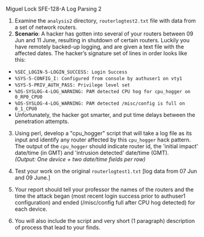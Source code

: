 Miguel Lock
SFE-128-A
Log Parsing 2


1. Examine the `analysis2` directory, `routerlogtest2.txt` file with data from a set of network routers.
2. **Scenario**: A hacker has gotten into several of your routers between 09 Jun and 11 June, resulting in shutdown of certain routers. Luckily you have remotely backed-up logging, and are given a text file with the affected dates. The hacker’s signature set of lines in order looks like this:
  - `%SEC_LOGIN-5-LOGIN_SUCCESS: Login Success`
  - `%SYS-5-CONFIG_I: Configured from console by authuser1 on vty1`
  - `%SYS-5-PRIV_AUTH_PASS: Privilege level set`
  - `%OS-SYSLOG-4-LOG_WARNING: PAM detected CPU hog for cpu_hogger on 0_RP0_CPU0`
  - `%OS-SYSLOG-4-LOG_WARNING: PAM detected /misc/config is full on 0_1_CPU0`
  - Unfortunately, the hacker got smarter, and put time delays between the penetration attempts.

3. Using perl, develop a "cpu_hogger" script that will take a log file as its input and identify any router affected by this `cpu_hogger` hack pattern. The output of the `cpu_hogger` should indicate router id, the 'initial impact' date/time (in GMT) and 'intrusion detected' date/time (GMT).  
   *(Output: One device + two date/time fields per row)*

4. Test your work on the original `routerlogtest1.txt` [log data from 07 Jun and 09 June.]

5. Your report should tell your professor the names of the routers and the time the attack began (most recent login success prior to authuser1 configuration) and ended (/misc/config full after CPU hog detected) for each device.

6. You will also include the script and very short (1 paragraph) description of process that lead to your finds.

